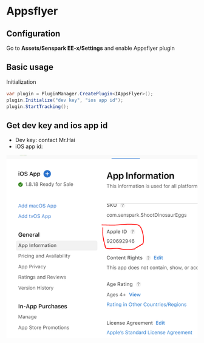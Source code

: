 # Appsflyer
## Configuration
Go to **Assets/Senspark EE-x/Settings** and enable Appsflyer plugin

## Basic usage
Initialization
```csharp
var plugin = PluginManager.CreatePlugin<IAppsFlyer>();
plugin.Initialize("dev key", "ios app id");
plugin.StartTracking();
```

## Get dev key and ios app id
- Dev key: contact Mr.Hai
- iOS app id:

![](appsflyer.png)